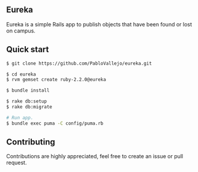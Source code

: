 ## Eureka

Eureka is a simple Rails app to publish objects that have been found or lost on campus.


## Quick start

``` Bash
$ git clone https://github.com/PabloVallejo/eureka.git

$ cd eureka
$ rvm gemset create ruby-2.2.0@eureka

$ bundle install

$ rake db:setup
$ rake db:migrate

# Run app.
$ bundle exec puma -C config/puma.rb
```

## Contributing

Contributions are highly appreciated, feel free to create an issue or pull request.

